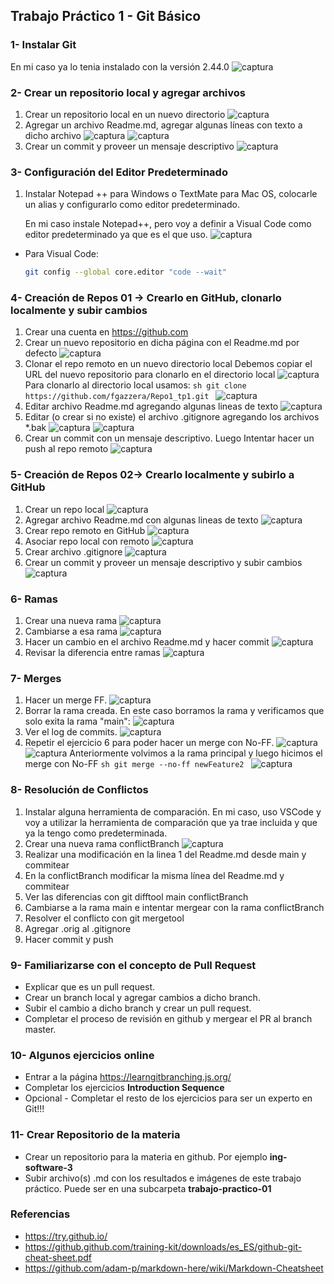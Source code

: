 ## Trabajo Práctico 1 - Git Básico

### 1- Instalar Git
En mi caso ya lo tenia instalado con la versión 2.44.0
![captura](imagenes/1.png)

### 2- Crear un repositorio local y agregar archivos
  1. Crear un repositorio local en un nuevo directorio
  ![captura](imagenes/2.png)
  2. Agregar un archivo Readme.md, agregar algunas líneas con texto a dicho archivo
  ![captura](imagenes/3.png)
  ![captura](imagenes/4.png)
  3. Crear un commit y proveer un mensaje descriptivo
  ![captura](imagenes/5.png)

### 3- Configuración del Editor Predeterminado
 1. Instalar Notepad ++ para Windows o TextMate para Mac OS, colocarle un alias y configurarlo como editor predeterminado.

    En mi caso instale Notepad++, pero voy a definir a Visual Code como editor predeterminado ya que es el que uso.
   ![captura](imagenes/6.png)
- Para Visual Code:
    ```sh
    git config --global core.editor "code --wait"
    ```
   
### 4- Creación de Repos 01 -> Crearlo en GitHub, clonarlo localmente y subir cambios
  1. Crear una cuenta en https://github.com
  2. Crear un nuevo repositorio en dicha página con el Readme.md por defecto
    ![captura](imagenes/7.png)
  3. Clonar el repo remoto en un nuevo directorio local
    Debemos copiar el URL del nuevo repositorio para clonarlo en el directorio local
    ![captura](imagenes/8.png)
    Para clonarlo al directorio local usamos:
    ```sh
    git clone https://github.com/fgazzera/Repo1_tp1.git
    ```
    ![captura](imagenes/9.png)
  4. Editar archivo Readme.md agregando algunas lineas de texto
    ![captura](imagenes/10.png)
  5. Editar (o crear si no existe) el archivo .gitignore agregando los archivos *.bak
    ![captura](imagenes/11.png)
    ![captura](imagenes/12.png)
  6. Crear un commit con un mensaje descriptivo. Luego Intentar hacer un push al repo remoto
    ![captura](imagenes/13.png)

### 5- Creación de Repos 02-> Crearlo localmente y subirlo a GitHub
  1. Crear un repo local
    ![captura](imagenes/14.png)
  2. Agregar archivo Readme.md con algunas lineas de texto
    ![captura](imagenes/15.png)
  3. Crear repo remoto en GitHub
    ![captura](imagenes/16.png)
  4. Asociar repo local con remoto
    ![captura](imagenes/17.png)
  5. Crear archivo .gitignore
    ![captura](imagenes/18.png)
  6. Crear un commit y proveer un mensaje descriptivo y subir cambios
    ![captura](imagenes/19.png)

### 6- Ramas
  1. Crear una nueva rama
    ![captura](imagenes/20.png)
  2. Cambiarse a esa rama
    ![captura](imagenes/21.png)
  3. Hacer un cambio en el archivo Readme.md y hacer commit
    ![captura](imagenes/22.png)
  4. Revisar la diferencia entre ramas
    ![captura](imagenes/23.png)

### 7- Merges
  1. Hacer un merge FF.
    ![captura](imagenes/24.png)
  2. Borrar la rama creada.
  En este caso borramos la rama y verificamos que solo exita la rama "main":
    ![captura](imagenes/25.png)
  3. Ver el log de commits.
    ![captura](imagenes/26.png)
  4. Repetir el ejercicio 6 para poder hacer un merge con No-FF.
    ![captura](imagenes/27.png)
    ![captura](imagenes/28.png)
    Anteriormente volvimos a la rama principal y luego hicimos el merge con No-FF
    ```sh
    git merge --no-ff newFeature2
    ```
    ![captura](imagenes/29.png)
  

### 8- Resolución de Conflictos
  1. Instalar alguna herramienta de comparación.
    En mi caso, uso VSCode y voy a utilizar la herramienta de comparación que ya trae incluida y que ya la tengo como predeterminada.
  2. Crear una nueva rama conflictBranch
    ![captura](imagenes/30.png)
  3. Realizar una modificación en la linea 1 del Readme.md desde main y commitear
  4. En la conflictBranch modificar la misma línea del Readme.md y commitear
  5. Ver las diferencias con git difftool main conflictBranch
  6. Cambiarse a la rama main e intentar mergear con la rama conflictBranch
  7. Resolver el conflicto con git mergetool
  8. Agregar .orig al .gitignore
  9. Hacer commit y push

### 9- Familiarizarse con el concepto de Pull Request

  - Explicar que es un pull request.
  - Crear un branch local y agregar cambios a dicho branch. 
  - Subir el cambio a dicho branch y crear un pull request.
  - Completar el proceso de revisión en github y mergear el PR al branch master.


### 10- Algunos ejercicios online
  - Entrar a la página https://learngitbranching.js.org/
  - Completar los ejercicios **Introduction Sequence**
  - Opcional - Completar el resto de los ejercicios para ser un experto en Git!!!

### 11- Crear Repositorio de la materia
  - Crear un repositorio para la materia en github. Por ejemplo **ing-software-3**
  - Subir archivo(s) .md con los resultados e imágenes de este trabajo práctico. Puede ser en una subcarpeta **trabajo-practico-01**

### Referencias

- https://try.github.io/
- https://github.github.com/training-kit/downloads/es_ES/github-git-cheat-sheet.pdf
- https://github.com/adam-p/markdown-here/wiki/Markdown-Cheatsheet

